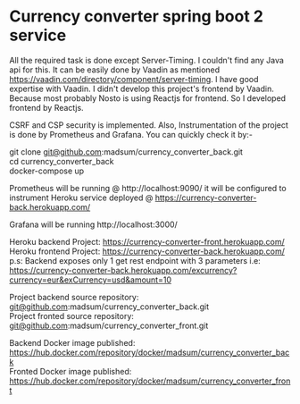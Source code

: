 # Currency converter spring boot 2 service

All the required task is done except Server-Timing. I couldn't find any Java api for this. It can be easily done by Vaadin as mentioned https://vaadin.com/directory/component/server-timing. I have good expertise with Vaadin. I didn't develop this project's frontend by Vaadin. Because most probably Nosto is using Reactjs for frontend. So I developed frontend by Reactjs.

CSRF and CSP security is implemented. Also, Instrumentation of the project is done by Prometheus and Grafana. You can quickly check it by:-

git clone git@github.com:madsum/currency_converter_back.git  
cd currency_converter_back  
docker-compose up

Prometheus will be running @ http://localhost:9090/ 
it will be configured to instrument Heroku service deployed @
https://currency-converter-back.herokuapp.com/

Grafana will be running http://localhost:3000/

Heroku backend Project: https://currency-converter-front.herokuapp.com/  
Heroku frontend Project: https://currency-converter-back.herokuapp.com/
p.s: Backend exposes only 1 get rest endpoint with 3 parameters i.e: https://currency-converter-back.herokuapp.com/excurrency?currency=eur&exCurrency=usd&amount=10   
 
Project backend source repository: git@github.com:madsum/currency_converter_back.git     
Project fronted source repository: git@github.com:madsum/currency_converter_front.git

Backend Docker image published: https://hub.docker.com/repository/docker/madsum/currency_converter_back  
Fronted Docker image published: https://hub.docker.com/repository/docker/madsum/currency_converter_front



